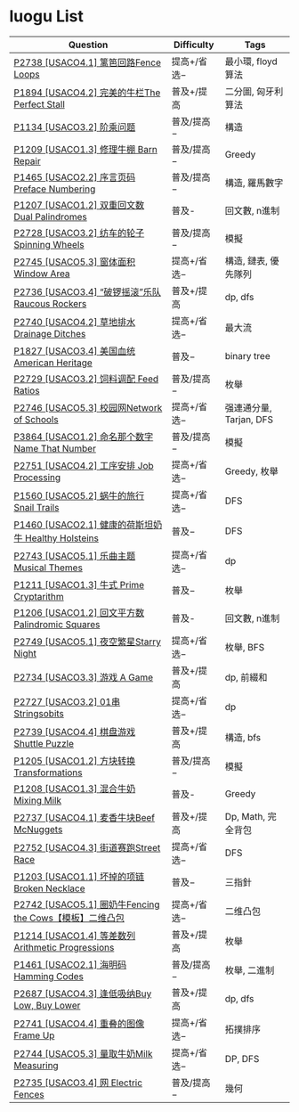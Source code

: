 # luogu List

| Question | Difficulty | Tags |
|---|---|---|
| [P2738 [USACO4.1] 篱笆回路Fence Loops](./luogu/P2738%20[USACO4.1]%20篱笆回路Fence%20Loops.md) | 提高+/省选− | 最小環, floyd算法 |
| [P1894 [USACO4.2] 完美的牛栏The Perfect Stall](./luogu/P1894%20[USACO4.2]%20完美的牛栏The%20Perfect%20Stall.md) | 普及+/提高 | 二分圖, 匈牙利算法 |
| [P1134 [USACO3.2] 阶乘问题](./luogu/P1134%20[USACO3.2]%20阶乘问题.md) | 普及/提高− | 構造 |
| [P1209 [USACO1.3] 修理牛棚 Barn Repair](./luogu/P1209%20[USACO1.3]%20修理牛棚%20Barn%20Repair.md) | 普及/提高− | Greedy |
| [P1465 [USACO2.2] 序言页码 Preface Numbering](./luogu/P1465%20[USACO2.2]%20序言页码%20Preface%20Numbering.md) | 普及/提高− | 構造, 羅馬數字 |
| [P1207 [USACO1.2] 双重回文数 Dual Palindromes](./luogu/P1207%20[USACO1.2]%20双重回文数%20Dual%20Palindromes.md) | 普及- | 回文數, n進制 |
| [P2728 [USACO3.2] 纺车的轮子 Spinning Wheels](./luogu/P2728%20[USACO3.2]%20纺车的轮子%20Spinning%20Wheels.md) | 普及/提高− | 模擬 |
| [P2745 [USACO5.3] 窗体面积Window Area](./luogu/P2745%20[USACO5.3]%20窗体面积Window%20Area.md) | 提高+/省选− | 構造, 鏈表, 優先隊列 |
| [P2736 [USACO3.4] “破锣摇滚”乐队 Raucous Rockers](./luogu/P2736%20[USACO3.4]%20“破锣摇滚”乐队%20Raucous%20Rockers.md) | 普及+/提高 | dp, dfs |
| [P2740 [USACO4.2] 草地排水Drainage Ditches](./luogu/P2740%20[USACO4.2]%20草地排水Drainage%20Ditches.md) | 提高+/省选− | 最大流 |
| [P1827 [USACO3.4] 美国血统 American Heritage](./luogu/P1827%20[USACO3.4]%20美国血统%20American%20Heritage.md) | 普及− | binary tree |
| [P2729 [USACO3.2] 饲料调配 Feed Ratios](./luogu/P2729%20[USACO3.2]%20饲料调配%20Feed%20Ratios.md) | 普及/提高− | 枚舉 |
| [P2746 [USACO5.3] 校园网Network of Schools](./luogu/P2746%20[USACO5.3]%20校园网Network%20of%20Schools.md) | 提高+/省选− | 强連通分量, Tarjan, DFS |
| [P3864 [USACO1.2] 命名那个数字 Name That Number](./luogu/P3864%20[USACO1.2]%20命名那个数字%20Name%20That%20Number.md) | 普及/提高− | 模擬 |
| [P2751 [USACO4.2] 工序安排 Job Processing](./luogu/P2751%20[USACO4.2]%20工序安排%20Job%20Processing.md) | 提高+/省选− | Greedy, 枚舉 |
| [P1560 [USACO5.2] 蜗牛的旅行Snail Trails](./luogu/P1560%20[USACO5.2]%20蜗牛的旅行Snail%20Trails.md) | 提高+/省选− | DFS |
| [P1460 [USACO2.1] 健康的荷斯坦奶牛 Healthy Holsteins](./luogu/P1460%20[USACO2.1]%20健康的荷斯坦奶牛%20Healthy%20Holsteins.md) | 普及− | DFS |
| [P2743 [USACO5.1] 乐曲主题Musical Themes](./luogu/P2743%20[USACO5.1]%20乐曲主题Musical%20Themes.md) | 提高+/省选− | dp |
| [P1211 [USACO1.3] 牛式 Prime Cryptarithm](./luogu/P1211%20[USACO1.3]%20牛式%20Prime%20Cryptarithm.md) | 普及− | 枚舉 |
| [P1206 [USACO1.2] 回文平方数 Palindromic Squares](./luogu/P1206%20[USACO1.2]%20回文平方数%20Palindromic%20Squares.md) | 普及- | 回文數, n進制 |
| [P2749 [USACO5.1] 夜空繁星Starry Night](./luogu/P2749%20[USACO5.1]%20夜空繁星Starry%20Night.md) | 提高+/省选− | 枚舉, BFS |
| [P2734 [USACO3.3] 游戏 A Game](./luogu/P2734%20[USACO3.3]%20游戏%20A%20Game.md) | 普及+/提高 | dp, 前綴和 |
| [P2727 [USACO3.2] 01串 Stringsobits](./luogu/P2727%20[USACO3.2]%2001串%20Stringsobits.md) | 提高+/省选− | dp |
| [P2739 [USACO4.4] 棋盘游戏Shuttle Puzzle](./luogu/P2739%20[USACO4.4]%20棋盘游戏Shuttle%20Puzzle.md) | 普及+/提高 | 構造, bfs |
| [P1205 [USACO1.2] 方块转换 Transformations](./luogu/P1205%20[USACO1.2]%20方块转换%20Transformations.md) | 普及/提高− | 模擬 |
| [P1208 [USACO1.3] 混合牛奶 Mixing Milk](./luogu/P1208%20[USACO1.3]%20混合牛奶%20Mixing%20Milk.md) | 普及- | Greedy |
| [P2737 [USACO4.1] 麦香牛块Beef McNuggets](./luogu/P2737%20[USACO4.1]%20麦香牛块Beef%20McNuggets.md) | 普及+/提高 | Dp, Math, 完全背包 |
| [P2752 [USACO4.3] 街道赛跑Street Race](./luogu/P2752%20[USACO4.3]%20街道赛跑Street%20Race.md) | 提高+/省选− | DFS |
| [P1203 [USACO1.1] 坏掉的项链 Broken Necklace](./luogu/P1203%20[USACO1.1]%20坏掉的项链%20Broken%20Necklace.md) | 普及− | 三指針 |
| [P2742 [USACO5.1] 圈奶牛Fencing the Cows【模板】二维凸包](./luogu/P2742%20[USACO5.1]%20圈奶牛Fencing%20the%20Cows【模板】二维凸包.md) | 提高+/省选− | 二维凸包 |
| [P1214 [USACO1.4] 等差数列 Arithmetic Progressions](./luogu/P1214%20[USACO1.4]%20等差数列%20Arithmetic%20Progressions.md) | 普及+/提高 | 枚舉 |
| [P1461 [USACO2.1] 海明码 Hamming Codes](./luogu/P1461%20[USACO2.1]%20海明码%20Hamming%20Codes.md) | 普及/提高− | 枚舉, 二進制 |
| [P2687 [USACO4.3] 逢低吸纳Buy Low, Buy Lower](./luogu/P2687%20[USACO4.3]%20逢低吸纳Buy%20Low,%20Buy%20Lower.md) | 普及+/提高 | dp, dfs |
| [P2741 [USACO4.4] 重叠的图像Frame Up](./luogu/P2741%20[USACO4.4]%20重叠的图像Frame%20Up.md) | 提高+/省选− | 拓撲排序 |
| [P2744 [USACO5.3] 量取牛奶Milk Measuring](./luogu/P2744%20[USACO5.3]%20量取牛奶Milk%20Measuring.md) | 提高+/省选− | DP, DFS |
| [P2735 [USACO3.4] 网 Electric Fences](./luogu/P2735%20[USACO3.4]%20网%20Electric%20Fences.md) | 普及/提高− | 幾何 |
